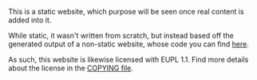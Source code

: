 This is a static website, which purpose will be seen once real content is added into it.

While static, it wasn't written from scratch, but instead based off the generated output of a non-static website, whose code you can find [here](https://github.com/copyfighters/copyfighters).

As such, this website is likewise licensed with EUPL 1.1. Find more details about the license in the [COPYING file](COPYING).
